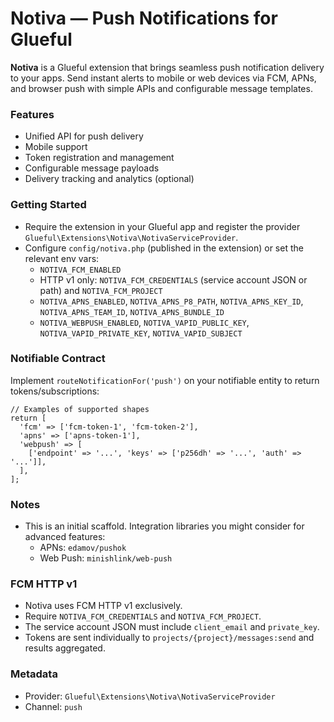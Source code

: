 # Notiva — Push Notifications for Glueful

**Notiva** is a Glueful extension that brings seamless push notification delivery to your apps.
Send instant alerts to mobile or web devices via FCM, APNs, and browser push with simple APIs
and configurable message templates.

### Features
- Unified API for push delivery
- Mobile support
- Token registration and management
- Configurable message payloads
- Delivery tracking and analytics (optional)

### Getting Started
- Require the extension in your Glueful app and register the provider `Glueful\Extensions\Notiva\NotivaServiceProvider`.
- Configure `config/notiva.php` (published in the extension) or set the relevant env vars:
  - `NOTIVA_FCM_ENABLED`
  - HTTP v1 only: `NOTIVA_FCM_CREDENTIALS` (service account JSON or path) and `NOTIVA_FCM_PROJECT`
  - `NOTIVA_APNS_ENABLED`, `NOTIVA_APNS_P8_PATH`, `NOTIVA_APNS_KEY_ID`, `NOTIVA_APNS_TEAM_ID`, `NOTIVA_APNS_BUNDLE_ID`
  - `NOTIVA_WEBPUSH_ENABLED`, `NOTIVA_VAPID_PUBLIC_KEY`, `NOTIVA_VAPID_PRIVATE_KEY`, `NOTIVA_VAPID_SUBJECT`

### Notifiable Contract
Implement `routeNotificationFor('push')` on your notifiable entity to return tokens/subscriptions:

```
// Examples of supported shapes
return [
  'fcm' => ['fcm-token-1', 'fcm-token-2'],
  'apns' => ['apns-token-1'],
  'webpush' => [
    ['endpoint' => '...', 'keys' => ['p256dh' => '...', 'auth' => '...']],
  ],
];
```

### Notes
- This is an initial scaffold. Integration libraries you might consider for advanced features:
  - APNs: `edamov/pushok`
  - Web Push: `minishlink/web-push`

### FCM HTTP v1
- Notiva uses FCM HTTP v1 exclusively.
- Require `NOTIVA_FCM_CREDENTIALS` and `NOTIVA_FCM_PROJECT`.
- The service account JSON must include `client_email` and `private_key`.
- Tokens are sent individually to `projects/{project}/messages:send` and results aggregated.

### Metadata
- Provider: `Glueful\Extensions\Notiva\NotivaServiceProvider`
- Channel: `push`

